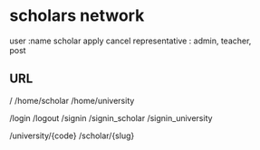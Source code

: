 # scholars network

user :name
  scholar
    apply cancel
  representative  : admin, teacher,  
    post



## URL
  /
  /home/scholar
  /home/university

  /login
  /logout
  /signin
    /signin_scholar
    /signin_university

  /university/{code}
  /scholar/{slug}
